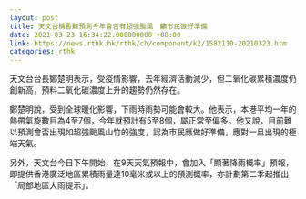 ```yaml
---
layout: post
title: 天文台稱暫難預測今年會否有超強颱風　籲市民做好準備
date: 2021-03-23 16:34:22.000000000 +08:00
link: https://news.rthk.hk/rthk/ch/component/k2/1582110-20210323.htm
categories: rthk
---
```


天文台台長鄭楚明表示，受疫情影響，去年經濟活動減少，但二氧化碳累積濃度仍創新高，預料二氧化碳濃度上升的趨勢仍然存在。

鄭楚明說，受到全球暖化影響，下雨時雨勢可能會較大。他表示，本港平均一年的熱帶氣旋數目為4至7個，今年就預計有5至8個，屬正常至偏多。他又說，目前難以預測會否出現如超強颱風山竹的強度，認為市民應做好準備，應對一旦出現的極端天氣。

另外，天文台今日下午開始，在9天天氣預報中，會加入「顯著降雨概率」預報，即提供香港廣泛地區累積雨量達10毫米或以上的預測概率，亦計劃第二季起推出「局部地區大雨提示」。

